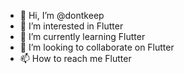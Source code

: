 - 👋 Hi, I’m @dontkeep
- 👀 I’m interested in Flutter
- 🌱 I’m currently learning Flutter
- 💞️ I’m looking to collaborate on Flutter
- 📫 How to reach me Flutter

<!---
dontkeep/dontkeep is a ✨ special ✨ repository because its `README.md` (this file) appears on your GitHub profile.
You can click the Preview link to take a look at your changes.
--->

